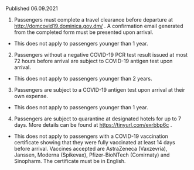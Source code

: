 Published 06.09.2021
1. Passengers must complete a travel clearance before departure at <a href="http://domcovid19.dominica.gov.dm/">http://domcovid19.dominica.gov.dm/</a> . A confirmation email generated from the completed form must be presented upon arrival.
- This does not apply to passengers younger than 1 year.
2. Passengers without a negative COVID-19 PCR test result issued at most 72 hours before arrival are subject to COVID-19 antigen test upon arrival.
- This does not apply to passengers younger than 2 years.
3. Passengers are subject to a COVID-19 antigen test upon arrival at their own expense.
- This does not apply to passengers younger than 1 year.
4. Passengers are subject to quarantine at designated hotels for up to 7 days. More details can be found at <a href="https://tinyurl.com/exrbbp6c">https://tinyurl.com/exrbbp6c</a> .
- This does not apply to passengers with a COVID-19 vaccination certificate showing that they were fully vaccinated at least 14 days before arrival. Vaccines accepted are AstraZeneca (Vaxzevria), Janssen, Moderna (Spikevax), Pfizer-BioNTech (Comirnaty) and Sinopharm. The certificate must be in English.